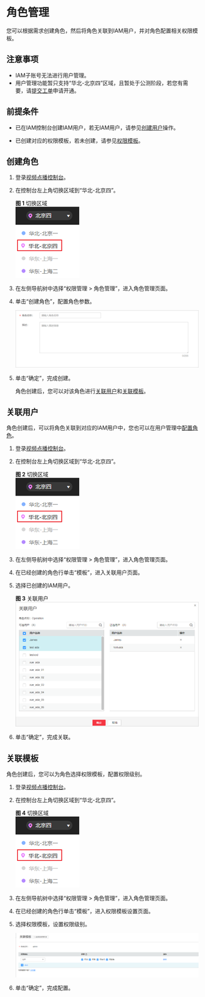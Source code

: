 # 角色管理<a name="vod_01_0062"></a>

您可以根据需求创建角色，然后将角色关联到IAM用户，并对角色配置相关权限模板。

## 注意事项<a name="section1442720134011"></a>

-   IAM子账号无法进行用户管理。
-   用户管理功能暂只支持“华北-北京四”区域，且暂处于公测阶段，若您有需要，请[提交工单](https://console.huaweicloud.com/ticket/?#/ticketindex/business?productTypeId=ffb4ebf5fb094bc6aef0129c276ce42e)申请开通。

## 前提条件<a name="section16923429104117"></a>

-   已在IAM控制台创建IAM用户，若无IAM用户，请参见[创建用户](创建用户并授权使用VOD.md)操作。

-   已创建对应的权限模板，若未创建，请参见[权限模板](权限模板.md)。

## 创建角色<a name="section1826911304536"></a>

1.  登录[视频点播控制台](https://console.huaweicloud.com/vod)。
2.  在控制台左上角切换区域到“华北-北京四”。

    **图 1**  切换区域<a name="vod_01_0067_fig11221657144714"></a>  
    ![](figures/切换区域.png "切换区域")

3.  在左侧导航树中选择“权限管理 \> 角色管理”，进入角色管理页面。
4.  单击“创建角色”，配置角色参数。

    ![](figures/zh-cn_image_0219108277.png)

5.  单击“确定”，完成创建。

    角色创建后，您可以对该角色进行[关联用户](#section19392520124610)和[关联模板](#section10837142723219)。


## 关联用户<a name="section19392520124610"></a>

角色创建后，可以将角色关联到对应的IAM用户中，您也可以在用户管理中[配置角色](用户管理.md#section970011785618)。

1.  登录[视频点播控制台](https://console.huaweicloud.com/vod)。
2.  在控制台左上角切换区域到“华北-北京四”。

    **图 2**  切换区域<a name="vod_01_0067_fig11221657144714_1"></a>  
    ![](figures/切换区域.png "切换区域")

3.  在左侧导航树中选择“权限管理 \> 角色管理”，进入角色管理页面。
4.  在已经创建的角色行单击“模板”，进入关联用户页面。
5.  选择已创建的IAM用户。

    **图 3**  关联用户<a name="fig62978379487"></a>  
    ![](figures/关联用户.png "关联用户")

6.  单击“确定”，完成关联。

## 关联模板<a name="section10837142723219"></a>

角色创建后，您可以为角色选择权限模板，配置权限级别。

1.  登录[视频点播控制台](https://console.huaweicloud.com/vod)。
2.  在控制台左上角切换区域到“华北-北京四”。

    **图 4**  切换区域<a name="vod_01_0067_fig11221657144714_2"></a>  
    ![](figures/切换区域.png "切换区域")

3.  在左侧导航树中选择“权限管理 \> 角色管理”，进入角色管理页面。
4.  在已经创建的角色行单击“模板”，进入权限模板设置页面。
5.  选择权限模板，设置权限级别。

    ![](figures/zh-cn_image_0219108734.png)

6.  单击“确定”，完成配置。

